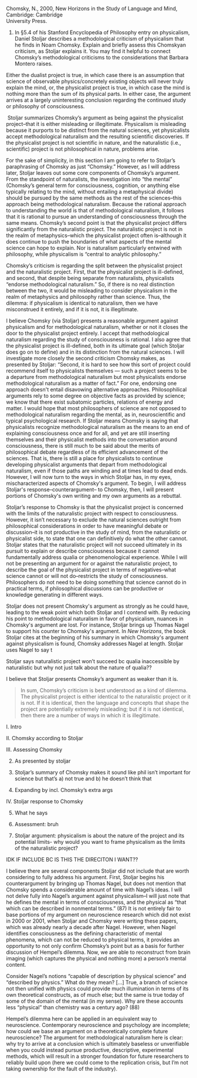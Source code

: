 Chomsky, N., 2000, New Horizons in the Study of Language and Mind, Cambridge: Cambridge  
University Press.

  

1) In §5.4 of his Stanford Encyclopedia of Philosophy entry on physicalism, Daniel Stoljar describes a methodological criticism of physicalism that he finds in Noam Chomsky. Explain and briefly assess this Chomskyan criticism, as Stoljar explains it. You may find it helpful to connect Chomsky’s methodological criticisms to the considerations that Barbara Montero raises.

  

Either the dualist project is true, in which case there is an assumption that science of observable physics/concretely existing objects will never truly explain the mind, or, the physicalist project is true, in which case the mind is nothing more than the sum of its physical parts. In either case, the argument arrives at a largely uninteresting conclusion regarding the continued study or philosophy of consciousness.

 Stoljar summarizes Chomsky’s argument as being against the physicalist project–that it is either misleading or illegitimate. Physicalism is misleading because it purports to be distinct from the natural sciences, yet physicalists accept methodological naturalism and the resulting scientific discoveries. If the physicalist project is not scientific in nature, and the naturalistic (i.e., scientific) project is not philosophical in nature, problems arise. 

For the sake of simplicity, in this section I am going to refer to Stoljar’s paraphrasing of Chomsky as just “Chomsky.” However, as I will address later, Stoljar leaves out some core components of Chomsky’s argument. From the standpoint of naturalists, the investigation into “the mental” (Chomsky’s general term for consciousness, cognition, or anything else typically relating to the mind, without entailing a metaphysical divide) should be pursued by the same methods as the rest of the sciences–this approach being methodological naturalism. Because the rational approach to understanding the world is that of methodological naturalism, it follows that it is rational to pursue an understanding of consciousness through the same means. Chomsky’s second point is that the physicalist project differs significantly from the naturalistic project. The naturalistic project is not in the realm of metaphysics–which the physicalist project often is–although it does continue to push the boundaries of what aspects of the mental science can hope to explain. Nor is naturalism particularly entwined with philosophy, while physicalism is “central to analytic philosophy.” 

Chomsky’s criticism is regarding the split between the physicalist project and the naturalistic project. First, that the physicalist project is ill-defined, and second, that despite being separate from naturalists, physicalists “endorse methodological naturalism.” So, if there is no real distinction between the two, it would be misleading to consider physicalism in the realm of metaphysics and philosophy rather than science. Thus, the dilemma: if physicalism is identical to naturalism, then we have misconstrued it entirely, and if it is not, it is illegitimate. 

I believe Chomsky (via Stoljar) presents a reasonable argument against physicalism and for methodological naturalism, whether or not it closes the door to the physicalist project entirely. I accept that methodological naturalism regarding the study of consciousness is rational. I also agree that the physicalist project is ill-defined, both in its ultimate goal (which Stoljar does go on to define) and in its distinction from the natural sciences. I will investigate more closely the second criticism Chomsky makes, as presented by Stoljar: “Second, it is hard to see how this sort of project could recommend itself to physicalists themselves — such a project seems to be a departure from methodological naturalism but most physicalists endorse methodological naturalism as a matter of fact.” For one, endorsing one approach doesn't entail disavowing alternative approaches. Philosophilical arguments rely to some degree on objective facts as provided by science; we know that there exist subatomic particles, relations of energy and matter. I would hope that most philosophers of science are not opposed to methodological naturalism regarding the mental, as in, neuroscientific and typical psychological research. If Stoljar means Chomsky is saying that physicalists recognize methodological naturalism as the means to an end of explaining consciousness once and for all, and yet are still inserting themselves and their physicalist methods into the conversation around consciousness, there is still much to be said about the merits of philosophical debate regardless of its efficient advancement of the sciences. That is, there is still a place for physicalists to continue developing physicalist arguments that depart from methodological naturalism, even if those paths are winding and at times lead to dead ends. However, I will now turn to the ways in which Stoljar has, in my eyes, mischaracterized aspects of Chomsky's argument. To begin, I will address Stoljar's response–counterargument– to Chomsky, then, I will present portions of Chomsky's own writing and my own arguments as a rebuttal. 

Stoljar’s response to Chomsky is that the physicalist project is concerned with the limits of the naturalistic project with respect to consciousness. However, it isn’t necessary to exclude the natural sciences outright from philosophical considerations in order to have meaningful debate or discussion–it is not productive in the study of mind, from the naturalistic or physicalist side, to state that one can definitively do what the other cannot. Stoljar states that the naturalistic project will not succeed ultimately in its pursuit to explain or describe consciousness because it cannot fundamentally address qualia or phenomenological experience. While I will not be presenting an argument for or against the naturalistic project, to describe the goal of the physicalist project in terms of negatives–what science cannot or will not do–restricts the study of consciousness.  Philosophers do not need to be doing something that science cannot do in practical terms, if philosophical discussions can be productive or knowledge generating in different ways.

Stoljar does not present Chomsky's argument as strongly as he could have, leading to the weak point which both Stoljar and I contend with. By reducing his point to methodological naturalism in favor of physicalism, nuances in Chomsky's argument are lost. For instance, Stoljar brings up Thomas Nagel to support his counter to Chomsky's argument. In *New Horizons*, the book Stoljar cites at the beginning of his summary in which Chomsky's argument against physicalism is found, Chomsky addresses Nagel at length. Stoljar uses Nagel to say t



Stoljar says naturalistic project won’t succeed bc qualia inaccessible by naturalistic but why not just talk about the nature of qualia??  

  

I believe that Stoljar presents Chomsky’s argument as weaker than it is. 

> In sum, Chomsky’s criticism is best understood as a kind of dilemma. The physicalist project is either identical to the naturalistic project or it is not. If it is identical, then the language and concepts that shape the project are potentially extremely misleading; but if it is not identical, then there are a number of ways in which it is illegitimate.
  
  

I. Intro

II. Chomsky according to Stoljar 

III. Assessing Chomsky

2. As presented by stoljar
    

3. Stoljar’s summary of Chomsky makes it sound like phil isn’t important for science but that’s a) not true and b) he doesn’t think that
    

4. Expanding by incl. Chomsky’s extra args 
    

IV. Stoljar response to Chomsky

5. What he says
    
6. Assessment: bruh 
    

7. Stoljar argument: physicalism is about the nature of the project and its potential limits- why would you want to frame physicalism as the limits of the naturalistic project? 
    

  
  
  

IDK IF INCLUDE BC IS THIS THE DIRECITON I WANT??

  

I believe there are several components Stoljar did not include that are worth considering to fully address his argument. First, Stoljar begins his counterargument by bringing up Thomas Nagel, but does not mention that Chomsky spends a considerable amount of time with Nagel’s ideas. I will not delve fully into Nagel’s argument against physicalism–I will just note that he defines the mental in terms of consciousness, and the physical as “that which can be described in nonmental terms.” (87) It is not entirely fair to base portions of my argument on neuroscience research which did not exist in 2000 or 2001, when Stoljar and Chomsky were writing these papers, which was already nearly a decade after Nagel. However, when Nagel identifies consciousness as the defining characteristic of mental phenomena, which can not be reduced to physical terms, it provides an opportunity to not only confirm Chomsky’s point but as a basis for further discussion of Hempel’s dilemma. Now, we are able to reconstruct from brain imaging (which captures the physical and nothing more) a person’s mental content. 

Consider Nagel’s notions “capable of description by physical science” and “described by physics.” What do they mean? [...] True, a branch of science not then unified with physics could provide much illumination in terms of its own theoretical constructs, as of much else; but the same is true today of some of the domain of the mental (in my sense). Why are these accounts less “physical” than chemistry was a century ago? (88)

Hempel’s dilemma here can be applied in an equivalent way to neuroscience. Contemporary neuroscience and psychology are incomplete; how could we base an argument on a theoretically complete future neuroscience? The argument for methodological naturalism here is clear: why try to arrive at a conclusion which is ultimately baseless or unverifiable when you could instead pursue productive, descriptive, experimental methods, which will result in a stronger foundation for future researchers to reliably build upon (here we could come to the replication crisis, but I’m not taking ownership for the fault of the industry).